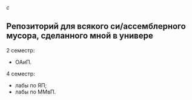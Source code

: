 *c*

## Репозиторий для всякого си/ассемблерного мусора, сделанного мной в универе

2 семестр:
- ОАиП.

4 семестр:
- лабы по ЯП;
- лабы по ММвП.
